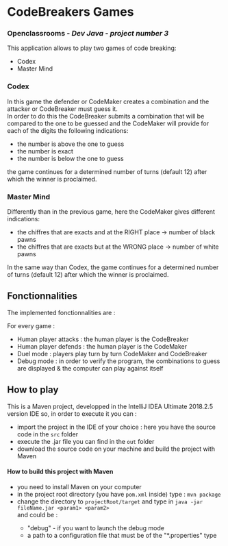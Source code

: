 ﻿# CodeBreakers Games
### Openclassrooms - _Dev Java - project number 3_  
<!-- texte en commentaire -->   
<!-- texte en commentaire -->  
This application allows to play two games of code breaking:
<!-- -->  
<!-- -->  

- Codex  
- Master Mind  
<!-- texte en commentaire -->  

### Codex  
In this game the defender or CodeMaker creates a combination and the attacker or CodeBreaker must guess it.  
In order to do this the CodeBreaker submits a combination that will be compared to the one to be guessed and the CodeMaker will provide for each of the digits the following indications:
<!-- texte en commentaire -->  
<!--  -->  

- the number is above the one to guess
- the number is exact
- the number is below the one to guess
<!--  -->  
the game continues for a determined number of turns (default 12) after which the winner is proclaimed.
<!--  -->  
<!--  -->  
<!--  -->  

### Master Mind  

Differently than in the previous game, here the CodeMaker gives different indications:<!--  -->  
<!--  -->  


- the chiffres that are exacts and at the RIGHT place -> number of black pawns  
- the chiffres that are exacts but at the WRONG place -> number of white pawns  
<!--  -->  
In the same way than Codex, the game continues for a determined number of turns (default 12) after which the winner is proclaimed.  
<!--  -->  
<!--  -->  
<!--  -->  
<!--  -->  
<!--  -->  

## Fonctionnalities  

The implemented fonctionnalities are :  
<!-- -->  

For every game :  
  
- Human player attacks : the human player is the CodeBreaker  
- Human player defends : the human player is the CodeMaker   
- Duel mode : players play turn by turn CodeMaker and CodeBreaker  
- Debug mode : in order to verify the program, the combinations to guess are displayed & the computer can play against itself
<!-- -->  

## How to play  

This is a Maven project, developped in the IntelliJ IDEA Ultimate 2018.2.5 version IDE so, in order to execute it you can :  

- import the project in the IDE of your choice : here you have the source code in the `src` folder  
- execute the .jar file you can find in the `out` folder  
- download the source code on your machine and build the project with Maven

#### How to build this project with Maven  

- you need to install Maven on your computer  
- in the project root directory (you have `pom.xml` inside) type : `mvn package`  
- change the directory to `projectRoot/target` and type in `java -jar fileName.jar <param1> <param2>`  
 <param1> and <param2> could be :  
  - "debug" - if you want to launch the debug mode  
  - a path to a configuration file that must be of the "*.properties" type

